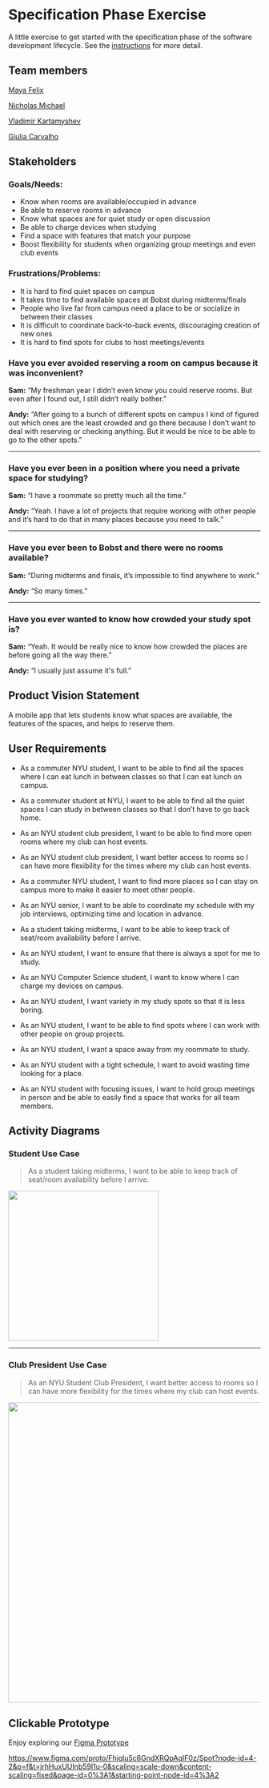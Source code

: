 # Specification Phase Exercise

A little exercise to get started with the specification phase of the software development lifecycle. See the [instructions](instructions.md) for more detail.

## Team members

[Maya Felix](https://github.com/mxf4596)

[Nicholas Michael](https://github.com/NMichael111)

[Vladimir Kartamyshev](https://github.com/lawaldemur)

[Giulia Carvalho](https://github.com/giulia-carvalho)

## Stakeholders

### Goals/Needs:

- Know when rooms are available/occupied in advance
- Be able to reserve rooms in advance
- Know what spaces are for quiet study or open discussion
- Be able to charge devices when studying
- Find a space with features that match your purpose
- Boost flexibility for students when organizing group meetings and even club events


### Frustrations/Problems:

- It is hard to find quiet spaces on campus
- It takes time to find available spaces at Bobst during midterms/finals
- People who live far from campus need a place to be or socialize in between their classes
- It is difficult to coordinate back-to-back events, discouraging creation of new ones
- It is hard to find spots for clubs to host meetings/events



### Have you ever avoided reserving a room on campus because it was inconvenient?

**Sam:** “My freshman year I didn’t even know you could reserve rooms. But even after I found out, I still didn’t really bother.”

**Andy:** “After going to a bunch of different spots on campus I kind of figured out which ones are the least crowded and go there because I don’t want to deal with reserving or checking anything. But it would be nice to be able to go to the other spots.”

---

### Have you ever been in a position where you need a private space for studying?

**Sam:** “I have a roommate so pretty much all the time.”

**Andy:** “Yeah. I have a lot of projects that require working with other people and it’s hard to do that in many places because you need to talk.”

---

### Have you ever been to Bobst and there were no rooms available?

**Sam:** “During midterms and finals, it’s impossible to find anywhere to work.”

**Andy:** “So many times.”

---

### Have you ever wanted to know how crowded your study spot is?

**Sam:** “Yeah. It would be really nice to know how crowded the places are before going all the way there.”

**Andy:** “I usually just assume it's full.”


## Product Vision Statement

A mobile app that lets students know what spaces are available, the features of the spaces, and helps to reserve them.

## User Requirements

- As a commuter NYU student, I want to be able to find all the spaces where I can eat lunch in between classes so that I can eat lunch on campus.

- As a commuter student at NYU, I want to be able to find all the quiet spaces I can study in between classes so that I don’t have to go back home.
  
- As an NYU student club president, I want to be able to find more open rooms where my club can host events.
  
- As an NYU student club president, I want better access to rooms so I can have more flexibility for the times where my club can host events.

- As a commuter NYU student, I want to find more places so I can stay on campus more to make it easier to meet other people.

- As an NYU senior, I want to be able to coordinate my schedule with my job interviews, optimizing time and location in advance.

- As a student taking midterms, I want to be able to keep track of seat/room availability before I arrive.
  
- As an NYU student, I want to ensure that there is always a spot for me to study.
  
- As an NYU Computer Science student, I want to know where I can charge my devices on campus.
  
- As an NYU student, I want variety in my study spots so that it is less boring.

- As an NYU student, I want to be able to find spots where I can work with other people on group projects.
  
- As an NYU student, I want a space away from my roommate to study.

- As an NYU student with a tight schedule, I want to avoid wasting time looking for a place.

- As an NYU student with focusing issues,  I want to hold group meetings in person and be able to easily find a space that works for all team members. 


## Activity Diagrams

### Student Use Case
> As a student taking midterms, I want to be able to keep track of seat/room availability before I arrive.

<img src="uml1.png" width="300">

---

### Club President Use Case
> As an NYU Student Club President, I want better access to rooms so I can have more flexibility for the times where my club can host events.

<img src="uml2.png" width="600">

## Clickable Prototype

Enjoy exploring our [Figma Prototype](https://www.figma.com/design/Fhjqlu5c6GndXRQpAqIF0z/Spot?node-id=21-166&t=NVW2p3uVcIXIUvMU-1)

https://www.figma.com/proto/Fhjqlu5c6GndXRQpAqIF0z/Spot?node-id=4-2&p=f&t=jrhHuxUUInb59I1u-0&scaling=scale-down&content-scaling=fixed&page-id=0%3A1&starting-point-node-id=4%3A2

